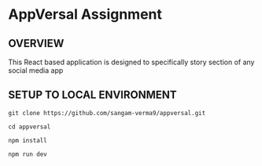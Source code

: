 # AppVersal Assignment
## OVERVIEW 
This React based application is designed to specifically story section of any social media app
## SETUP TO LOCAL ENVIRONMENT
```
git clone https://github.com/sangam-verma9/appversal.git

cd appversal

npm install

npm run dev
```